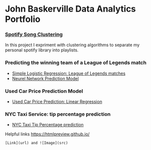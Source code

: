 # John Baskerville Data Analytics Portfolio

### [Spotify Song Clustering](https://johnymcjohn.github.io/SpotifyClustering/)
In this project I expriment with clustering algorithms to separate my personal spotify library into playlists.

### Predicting the winning team of a League of Legends match
- [Simple Logistic Regression: League of Legends matches](https://htmlpreview.github.io/?https://github.com/Johnymcjohn/LeagueOfLegendsMatchMLAnalysis/blob/main/LogisticRegressionLOLPrediction.html)
- [Neurel Network Prediction Model](https://htmlpreview.github.io/?https://github.com/Johnymcjohn/LeagueOfLegendsMatchMLAnalysis/blob/main/LOLMLPrediction%20.html)

### Used Car Price Prediction Model
- [Used Car Price Prediction: Linear Regression](https://github.com/Johnymcjohn/UsedCarPriceLinearRegression)

### NYC Taxi Service: tip percentage prediction
- [NYC Taxi Tip Percentage prediction](https://htmlpreview.github.io/?https://github.com/Johnymcjohn/NYC-TLC-Tip-Percentage-Prediction/blob/main/Tip%20Percent%20NN%20and%20Regression.html)


Helpful links https://htmlpreview.github.io/
```
[Link](url) and ![Image](src)
```
